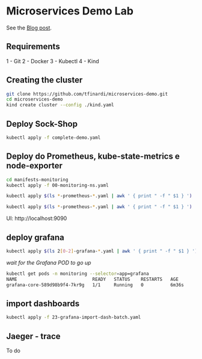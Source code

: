 # Microservices Demo Lab

See the [Blog post](#).

## Requirements

1 - Git
2 - Docker
3 - Kubectl
4 - Kind

## Creating the cluster

```bash
git clone https://github.com/tfinardi/microservices-demo.git
cd microservices-demo
kind create cluster --config ./kind.yaml
```


## Deploy Sock-Shop

```bash
kubectl apply -f complete-demo.yaml
```

## Deploy do Prometheus, kube-state-metrics e node-exporter

```bash
cd manifests-monitoring
kubectl apply -f 00-monitoring-ns.yaml
```

```bash
kubectl apply $(ls *-prometheus-*.yaml | awk ' { print " -f " $1 } ')
```

```bash
kubectl apply $(ls *-prometheus-*.yaml | awk ' { print " -f " $1 } ')
```

UI: http://localhost:9090

## deploy grafana

```bash
kubectl apply $(ls 2[0-2]-grafana-*.yaml | awk ' { print " -f " $1 } ')
```

*wait for the  Grafana POD to go up*

```bash
kubectl get pods -n monitoring --selector=app=grafana
NAME                            READY   STATUS    RESTARTS   AGE
grafana-core-589d98b9f4-7kr9g   1/1     Running   0          6m36s
```

## import dashboards
```bash
kubectl apply -f 23-grafana-import-dash-batch.yaml
```

## Jaeger - trace
To do

